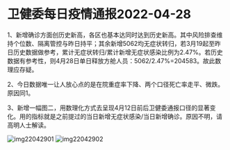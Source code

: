 # 卫健委每日疫情通报2022-04-28

1、新增确诊方面创历史新高，各区也基本达同时达到历史新高。其中风险排查维持个位数、隔离管控与昨日持平；其余新增5062均无症状转归，若3月19起至昨日历史数据做参考，累计无症状转归/累计新增无症状感染比例为2.47%。若历史数据有参考性，则4月28日单日释放方舱人员：5062/2.47%=204583。故此数理应存疑。

2、今日数据唯一让人放心点的是在院重症率下降、两个口径死亡率走平、微跌。原因同1。

3、新增一幅图二，用数理化方式去呈现4月12日前后卫健委通报口径的显著变化。用的指标就是之前提过的当日新增无症状感染/当日新增确诊。原因不明，请高明人士解读。

<img decoding="async" src="https://i0.wp.com/s2.loli.net/2022/05/02/thmCey1n6vZlT3s.jpg?w=640&#038;ssl=1" alt="img22042901" data-recalc-dims="1" />
<img decoding="async" src="https://i0.wp.com/s2.loli.net/2022/05/02/OBjTyVzoIfsDP3t.jpg?w=640&#038;ssl=1" alt="img22042902" data-recalc-dims="1" />

